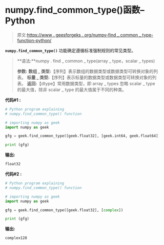 # numpy.find_common_type()函数–Python

> 原文:[https://www . geesforgeks . org/numpy-find _ common _ type-function-python/](https://www.geeksforgeeks.org/numpy-find_common_type-function-python/)

**`numpy.find_common_type()`** 功能确定遵循标准强制规则的常见类型。

> **语法:**numpy . find _ common _ type(array _ type，scalar _ types)
> 
> **参数:**
> **数组 _ 类型:**【序列】表示数组的数据类型或数据类型可转换对象的列表。
> **标量 _ 类型:**【序列】表示标量的数据类型或数据类型可转换对象的列表。
> **返回:**【dtype】常用数据类型，即 array _ types 忽略 scalar _ type 的最大值，除非 scalar _ type 的最大值属于不同的种类。

**代码#1 :**

```py
# Python program explaining
# numpy.find_common_type() function

# importing numpy as geek 
import numpy as geek 

gfg = geek.find_common_type([geek.float32], [geek.int64, geek.float64])

print (gfg)
```

**输出:**

```py
float32

```

**代码#2 :**

```py
# Python program explaining
# numpy.find_common_type() function

# importing numpy as geek 
import numpy as geek 

gfg = geek.find_common_type([geek.float32], [complex])

print (gfg)
```

**输出:**

```py
complex128

```